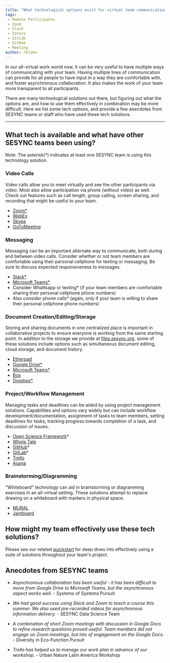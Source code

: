 ```yaml
---
title: "What technological options exist for virtual team communication?"
tags:
 - Remote Participants
 - Zoom
 - Slack
 - Zotero
 - GitLab
 - GitHub
 - Meeting
author: rblake
---
```

  
In our all-virtual work world now, it can be very useful to have multiple ways of communicating with your team.  Having multiple lines of communication can provide for all people to have input in a way they are comfortable with, and foster asynchronous collaboration.  It also makes the work of your team more transparent to all participants.  

There are many technological solutions out there, but figuring out what the options are, and how to use them effectively in combination may be more difficult.  Here we list some tech options, and provide a few anecdotes from SESYNC teams or staff who have used these tech solutions.  

----------------------------

## What tech is available and what have other SESYNC teams been using?

Note: The asterisk(*) indicates at least one SESYNC team is using this technology solution.

### Video Calls

Video calls allow you to meet virtually and see the other participants via video.  Most also allow participation via phone (without video) as well.  Check out features such as call length, group calling, screen sharing, and recording that might be useful to your team. 

 - [Zoom*](https://zoom.us/)
 - [WebEx](https://www.webex.com/)
 - [Skype](https://www.skype.com/en/)
 - [GoToMeeting](https://www.goto.com/meeting)
 
### Messaging

Messaging can be an important alternate way to communicate, both during and between video calls.  Consider whether or not team members are comfortable using their personal cellphone for texting or messaging.  Be sure to discuss expected responsiveness to messages.  

 - [Slack*](https://slack.com/)
 - [Microsoft Teams*](https://www.microsoft.com/en-us/microsoft-365/microsoft-teams/group-chat-software)
 - Consider Whattsapp or texting* (if your team members are comfortable sharing their personal cellphone phone numbers)
 - Also consider phone calls* (again, only if your team is willing to share their personal cellphone phone numbers)
 
### Document Creation/Editing/Storage

Storing and sharing documents in one centralized place is important in collaborative projects to ensure everyone is working from the same starting point.  In addition to the storage we provide at [files.sesync.org](files.sesync.org), some of these solutions include options such as simultaneous document editing, cloud storage, and document history.  

 - [Etherpad](https://etherpad.org/)
 - [Google Drive*](https://www.google.com/intl/en/drive/)
 - [Microsoft Teams*](https://www.microsoft.com/en-us/microsoft-365/microsoft-teams/group-chat-software)
 - [Box](https://www.box.com/)
 - [Dropbox*](https://www.dropbox.com/)
 
### Project/Workflow Management

Managing tasks and deadlines can be aided by using project management solutions.  Capabilities and options vary widely but can include workflow development/documentation, assignment of tasks to team members, setting deadlines for tasks, tracking progress towards completion of a task, and discussion of issues. 

 - [Open Science Framework](https://osf.io/)*
 - [Whole Tale](https://wholetale.org/)
 - [GitHub](https://github.com)*  
 - [GitLab](https://gitlab.com)*
 - [Trello](https://trello.com/)
 - [Asana](https://asana.com/)

### Brainstorming/Diagramming

"Whiteboard" technology can aid in brainstorming or diagramming exercises in an all-virtual setting.  These solutions attempt to replace drawing on a whiteboard with markers in physical space.  

 - [MURAL](https://www.mural.co/)
 - [Jamboard](https://edu.google.com/products/jamboard/?modal_active=none)

## How might my team effectively use these tech solutions? 

Please see our related [quickstart](https://cyberhelp.sesync.org/quickstart/team-tech-profiles.html) for deep dives into effectively using a suite of solutions throughout your team's project.  
  
## Anecdotes from SESYNC teams
 - _Asynchronous collaboration has been useful - it has been difficult to move from Google Drive to Microsoft Teams, but the asynchronous aspect works well._ - Systems of Systems Pursuit

 - _We had good success using Slack and Zoom to teach a course this summer.  We also used pre-recorded videos for asynchronous information delivery._ - SESYNC Data Science Team
 
 - _A combination of short Zoom meetings with discussion in Google Docs to refine research questions proved useful.  Team members did not engage on Zoom meetings, but lots of engagement on the Google Docs._ - Diversity in Eco-Function Pursuit 
 
 - _Trello has helped us to manage our work plan in advance of our workshop._ - Urban Nature Latin America Workshop 
